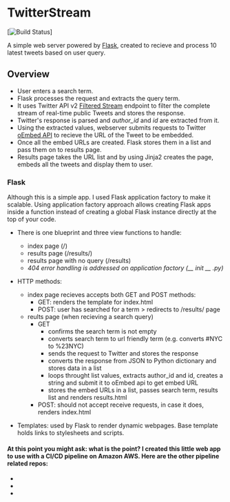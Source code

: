 # TwitterStream
[![Build Status](https://codebuild.us-east-1.amazonaws.com/badges?uuid=eyJlbmNyeXB0ZWREYXRhIjoiYzhsZ2dLMGVISmNHNlkvV2lKeXluOEhHeDlyRmNNMW1ESlA1Y1dOaEhZSDBZbDJWd1h4REFLV3p4dXN2OXFueldqQ1BJMElVT1Y2ZHB3WTV4ME5kUXY4PSIsIml2UGFyYW1ldGVyU3BlYyI6IlIrNktYQkc5V015NUM5WXEiLCJtYXRlcmlhbFNldFNlcmlhbCI6MX0%3D&branch=master)]

A simple web server powered by [Flask](https://flask.palletsprojects.com/), created to recieve and process 10 latest tweets based on user query.

## Overview
* User enters a search term.
* Flask processes the request and extracts the query term.
* It uses Twitter API v2 [Filtered Stream](https://developer.twitter.com/en/docs/twitter-api/tweets/filtered-stream/introduction) endpoint to filter the complete stream of real-time public Tweets and stores the response.
* Twitter's response is parsed and *author_id* and *id* are extracted from it.
* Using the extracted values, webserver submits requests to Twitter [oEmbed API](https://developer.twitter.com/en/docs/twitter-api/v1/tweets/post-and-engage/api-reference/get-statuses-oembed) to recieve the URL of the Tweet to be embedded.
* Once all the embed URLs are created. Flask stores them in a list and pass them on to results page.
* Results page takes the URL list and by using Jinja2 creates the page, embeds all the tweets and display them to user.

### Flask
Although this is a simple app. I used Flask application factory to make it scalable. Using application factory approach allows creating Flask apps inside a function instead of  creating a global Flask instance directly at the top of your code.

* There is one blueprint and three view functions to handle:
  * index page (/)
  * results page (/results/<query>)
  * results page with no query (/results)
  * *404 error handling is addressed on application factory (__ init __ .py)* 
 
 
* HTTP methods:
  * index page recieves accepts both GET and POST methods:
    * GET: renders the template for index.html
    * POST: user has searched for a term > redirects to /results/<term> page
  * reults page (when recieving a search query)
    * GET
      * confirms the search term is not empty
      * converts search term to url friendly term (e.g. converts #NYC to %23NYC)
      * sends the request to Twitter and stores the response
      * converts the response from JSON to Python dictionary and stores data in a list
      * loops throught list values, extracts author_id and id, creates a string and submit it to oEmbed api to get embed URL
      * stores the embed URLs in a list, passes search term, results list and renders results.html
    * POST: should not accept receive requests, in case it does, renders index.html
 
 
 * Templates: used by Flask to render dynamic webpages. Base template holds links to stylesheets and scripts.
 
 
 #### At this point you might ask: what is the point? I created this little web app to use with a CI/CD pipeline on Amazon AWS. Here are the other pipeline related repos:
 * 
 * 
 * 
 
